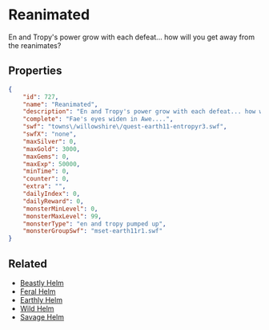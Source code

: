 # Reanimated

En and Tropy's power grow with each defeat... how will you get away from the reanimates?

## Properties

```json
{
    "id": 727,
    "name": "Reanimated",
    "description": "En and Tropy's power grow with each defeat... how will you get away from the reanimates?",
    "complete": "Fae's eyes widen in Awe....",
    "swf": "towns\/willowshire\/quest-earth11-entropyr3.swf",
    "swfX": "none",
    "maxSilver": 0,
    "maxGold": 3000,
    "maxGems": 0,
    "maxExp": 50000,
    "minTime": 0,
    "counter": 0,
    "extra": "",
    "dailyIndex": 0,
    "dailyReward": 0,
    "monsterMinLevel": 0,
    "monsterMaxLevel": 99,
    "monsterType": "en and tropy pumped up",
    "monsterGroupSwf": "mset-earth11r1.swf"
}
```

## Related

- [Beastly Helm](../items/4965-beastly-helm.md)
- [Feral Helm](../items/4966-feral-helm.md)
- [Earthly Helm](../items/4967-earthly-helm.md)
- [Wild Helm](../items/4968-wild-helm.md)
- [Savage Helm](../items/4969-savage-helm.md)

